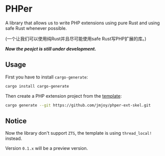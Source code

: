 # PHPer

A library that allows us to write PHP extensions using pure Rust and using safe Rust whenever possible.

(一个让我们可以使用纯Rust并且尽可能使用safe Rust写PHP扩展的库。)

***Now the peojct is still under development.***

## Usage

First you have to install `cargo-generate`:

```bash
cargo install cargo-generate
```

Then create a PHP extension project from the [template](https://github.com/jmjoy/phper-ext-skel.git):

```bash
cargo generate --git https://github.com/jmjoy/phper-ext-skel.git
```

## Notice

Now the library don't support `ZTS`, the template is using `thread_local!` instead.

Version `0.1.x` will be a preview version.

